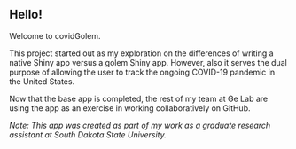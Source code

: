 
## Hello!

Welcome to covidGolem.

This project started out as my exploration on the differences of writing
a native Shiny app versus a golem Shiny app. However, also it serves the
dual purpose of allowing the user to track the ongoing COVID-19 pandemic
in the United States.

Now that the base app is completed, the rest of my team at Ge Lab are
using the app as an exercise in working collaboratively on GitHub.

*Note: This app was created as part of my work as a graduate research
assistant at South Dakota State University.*
